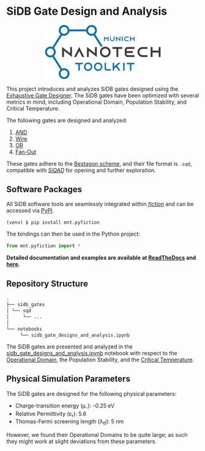 # SiDB Gate Design and Analysis

<p align="center">
  <picture>
    <source media="(prefers-color-scheme: dark)" srcset="docs/_static/mnt_light.svg" width="60%">
    <img src="docs/_static/mnt_dark.svg" width="60%">
  </picture>
</p>

This project introduces and analyzes SiDB gates designed using
the [Exhaustive Gate Designer](https://www.cda.cit.tum.de/files/eda/2023_nanoarch_minimal_gate_design.pdf). The SiDB
gates have been optimized with several metrics in mind, including Operational Domain, Population Stability, and Critical
Temperature.

The following gates are designed and analyzed:

1. [AND](sidb_gates/sqd/and_v0.sqd)
2. [Wire](sidb_gates/sqd/wire_v0.sqd)
3. [OR](sidb_gates/sqd/or_v0.sqd)
4. [Fan-Out](sidb_gates/sqd/fan_out_v0.sqd)

These gates adhere to
the [Bestagon scheme](https://www.cda.cit.tum.de/files/eda/2022_dac_hexagons_are_the_bestagons.pdf), and their file
format is `.sqd`, compatible with [_SiQAD_](https://github.com/siqad/siqad) for opening and further exploration.

## Software Packages

All SiDB software tools are seamlessly integrated within [_fiction_](https://github.com/cda-tum/fiction) and can be
accessed via [PyPI](https://pypi.org/project/mnt.pyfiction/).

```console
(venv) $ pip install mnt.pyfiction
```

The bindings can then be used in the Python project:

```python
from mnt.pyfiction import *
```

**Detailed documentation and examples are available at [ReadTheDocs](https://fiction.readthedocs.io/en/pyml/)
and [here](notebooks/sidb_gate_designs_and_analysis.ipynb).**

## Repository Structure

```plaintext
.
├── sidb_gates
│ └── sqd
│     └── ...
│        
└── notebooks
     └── sidb_gate_designs_and_analysis.ipynb
```

The SiDB gates are presented and analyzed in
the [sidb_gate_designs_and_analysis.ipynb](notebooks/sidb_gate_designs_and_analysis.ipynb)
notebook with respect to
the [Operational Domain](https://www.cda.cit.tum.de/files/eda/2023_nanoarch_reducing_the_complexity_of_operational_domain_computation_in_silicon_dangling_bond_logic.pdf),
the Population Stability, and
the [Critical Temperature](https://www.cda.cit.tum.de/files/eda/2023_ieeenano_temperature_behavior.pdf).

## Physical Simulation Parameters

The SiDB gates are designed for the following physical parameters:

* Charge-transition energy (μ<sub>-</sub>): -0.25 eV
* Relative Permittivity (ε<sub>r</sub>): 5.6
* Thomas-Fermi screening length (λ<sub>tf</sub>): 5 nm

However, we found their Operational Domains to be quite large; as such they might work at slight deviations from these
parameters.
